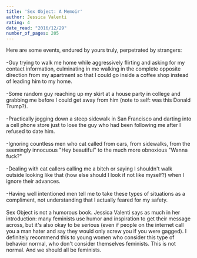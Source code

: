 ```yaml
---
title: 'Sex Object: A Memoir'
author: Jessica Valenti
rating: 4
date_read: "2016/12/29"
number_of_pages: 205
---
```


Here are some events, endured by yours truly, perpetrated by strangers:<br/><br/>-Guy trying to walk me home while aggressively flirting and asking for my contact information, culminating in me walking in the complete opposite direction from my apartment so that I could go inside a coffee shop instead of leading him to my home.<br/><br/>-Some random guy reaching up my skirt at a house party in college and grabbing me before I could get away from him (note to self: was this Donald Trump?).<br/><br/>-Practically jogging down a steep sidewalk in San Francisco and darting into a cell phone store just to lose the guy who had been following me after I refused to date him.<br/><br/>-Ignoring countless men who cat called from cars, from sidewalks, from the seemingly innocuous "Hey beautiful" to the much more obnoxious "Wanna fuck?"<br/><br/>-Dealing with cat callers calling me a bitch or saying I shouldn't walk outside looking like that (how else should I look if not like myself?) when I ignore their advances.<br/><br/>-Having well intentioned men tell me to take these types of situations as a compliment, not understanding that I actually feared for my safety.<br/><br/>Sex Object is not a humorous book. Jessica Valenti says as much in her introduction: many feminists use humor and inspiration to get their message across, but it's also okay to be serious (even if people on the internet call you a man hater and say they would only screw you if you were gagged). I definitely recommend this to young women who consider this type of behavior normal, who don't consider themselves feminists. This is not normal. And we should all be feminists.